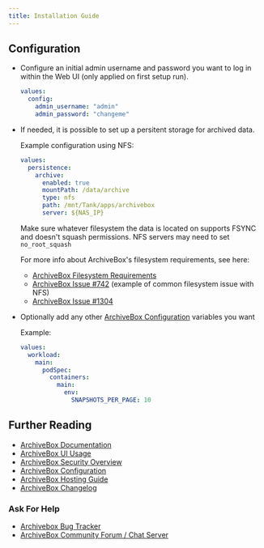 ```yaml
---
title: Installation Guide
---
```


## Configuration

- Configure an initial admin username and password you want to log in within the Web UI (only applied on first setup run).

  ```yaml
  values:
    config:
      admin_username: "admin"
      admin_password: "changeme"
  ```

- If needed, it is possible to set up a persitent storage for archived data.

  Example configuration using NFS:

  ```yaml
  values:
    persistence:
      archive:
        enabled: true
        mountPath: /data/archive
        type: nfs
        path: /mnt/Tank/apps/archivebox
        server: ${NAS_IP}
  ```

  Make sure whatever filesystem the data is located on supports FSYNC and doesn't squash permissions. NFS servers may need to set <code>no_root_squash</code>

  For more info about ArchiveBox's filesystem requirements, see here:

  - [ArchiveBox Filesystem Requirements](https://github.com/ArchiveBox/ArchiveBox#storage-requirements)
  - [ArchiveBox Issue #742](https://github.com/ArchiveBox/ArchiveBox/issues/742) (example of common filesystem issue with NFS)
  - [ArchiveBox Issue #1304](https://github.com/ArchiveBox/ArchiveBox/issues/1304)

- Optionally add any other [ArchiveBox Configuration](https://github.com/ArchiveBox/ArchiveBox/wiki/Configuration) variables you want

  Example:

  ```yaml
  values:
    workload:
      main:
        podSpec:
          containers:
            main:
              env:
                SNAPSHOTS_PER_PAGE: 10
  ```

## Further Reading

- [ArchiveBox Documentation](https://github.com/ArchiveBox/ArchiveBox/wiki/)
- [ArchiveBox UI Usage](https://github.com/ArchiveBox/ArchiveBox/wiki/Usage#ui-usage)
- [ArchiveBox Security Overview](https://github.com/ArchiveBox/ArchiveBox/wiki/Security-Overview)
- [ArchiveBox Configuration](https://github.com/ArchiveBox/ArchiveBox/wiki/Configuration)
- [ArchiveBox Hosting Guide](https://github.com/ArchiveBox/ArchiveBox/wiki/Publishing-Your-Archive)
- [ArchiveBox Changelog](https://github.com/ArchiveBox/ArchiveBox/releases)

### Ask For Help

- [Archivebox Bug Tracker](https://github.com/ArchiveBox/ArchiveBox/issues)
- [ArchiveBox Community Forum / Chat Server](https://zulip.archivebox.io)
